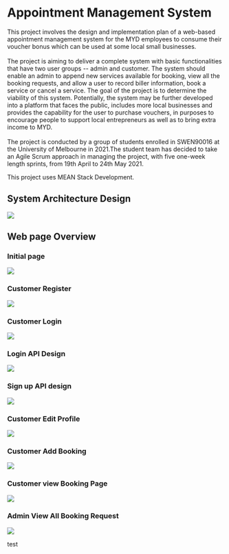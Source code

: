 # Appointment Management System
This project involves the design and implementation plan of a web-based appointment management system for the MYD employees to consume their voucher bonus which can be used at some local small businesses. <br /> <br /> 
The project is aiming to deliver a complete system with basic functionalities that have two user groups -- admin and customer. The system should enable an admin to append new services available for booking, view all the booking requests, and allow a user to record biller information, book a service or cancel a service. The goal of the project is to determine the viability of this system. Potentially, the system may be further developed into a platform that faces the public, includes more local businesses and provides the capability for the user to purchase vouchers, in purposes to encourage people to support local entrepreneurs as well as to bring extra income to MYD.<br /> <br /> 
The project is conducted by a group of students enrolled in SWEN90016 at the University of Melbourne in 2021.The student team has decided to take an Agile Scrum approach in managing the project, with five one-week length sprints, from 19th April to 24th May 2021.<br /> 

This project uses MEAN Stack Development. 

## System Architecture Design
![](https://github.com/Catherine959/appointmentManagementSystem/blob/main/system_design.png)

## Web page Overview

### Initial page
![](https://github.com/Catherine959/appointmentManagementSystem/blob/main/initial_page.png)
### Customer Register
![](https://github.com/Catherine959/appointmentManagementSystem/blob/main/customer_register.png)
### Customer Login 
![](https://github.com/Catherine959/appointmentManagementSystem/blob/main/customer_login.png)
### Login API Design 
![](https://github.com/Catherine959/appointmentManagementSystem/blob/main/login_api.png)
### Sign up API design
![](https://github.com/Catherine959/appointmentManagementSystem/blob/main/signup_api.png)
### Customer Edit Profile
![](https://github.com/Catherine959/appointmentManagementSystem/blob/main/customer_edit_profile.png)
### Customer Add Booking
![](https://github.com/Catherine959/appointmentManagementSystem/blob/main/add_booking.png)
### Customer view Booking Page
![](https://github.com/Catherine959/appointmentManagementSystem/blob/main/customer_view_booking_page.png)
### Admin View All Booking Request 
![](https://github.com/Catherine959/appointmentManagementSystem/blob/main/admin_view_booking_request.png)

test
